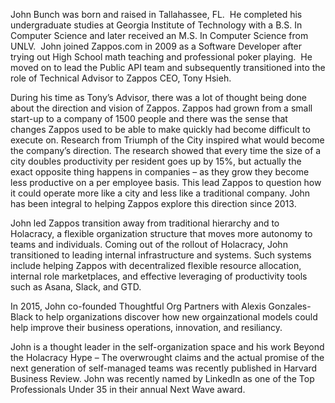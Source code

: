 <!-- TITLE: John Bunch -->


John Bunch was born and raised in Tallahassee, FL.  He completed his undergraduate studies at Georgia Institute of Technology with a B.S. In Computer Science and later received an M.S. In Computer Science from UNLV.  John joined Zappos.com in 2009 as a Software Developer after trying out High School math teaching and professional poker playing.  He moved on to lead the Public API team and subsequently transitioned into the role of Technical Advisor to Zappos CEO, Tony Hsieh.  

During his time as Tony’s Advisor, there was a lot of thought being done about the direction and vision of Zappos.  Zappos had grown from a small start-up to a company of 1500 people and there was the sense that changes Zappos used to be able to make quickly had become difficult to execute on.  Research from Triumph of the City inspired what would become the company’s direction.  The research showed that every time the size of a city doubles productivity per resident goes up by 15%, but actually the exact opposite thing happens in companies – as they grow they become less productive on a per employee basis.  This lead Zappos to question how it could operate more like a city and less like a traditional company.  John has been integral to helping Zappos explore this direction since 2013.

John led Zappos transition away from traditional hierarchy and to Holacracy, a flexible organization structure that moves more autonomy to teams and individuals.  Coming out of the rollout of Holacracy, John transitioned to leading internal infrastructure and systems.  Such systems include helping Zappos with decentralized flexible resource allocation, internal role marketplaces, and effective leveraging of productivity tools such as Asana, Slack, and GTD.

In 2015, John co-founded Thoughtful Org Partners with Alexis Gonzales-Black to help organizations discover how new orgainzational models could help improve their business operations, innovation, and resiliancy.

John is a thought leader in the self-organization space and his work Beyond the Holacracy Hype – The overwrought claims and the actual promise of the next generation of self-managed teams was recently published in Harvard Business Review.  John was recently named by LinkedIn as one of the Top Professionals Under 35 in their annual Next Wave award.
